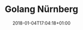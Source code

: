 ---
title: Golang Nürnberg
country: ger
city: Nuremberg
date: 2018-01-04T17:04:18+01:00
website: https://www.meetup.com/Golang-Nuernberg/
---